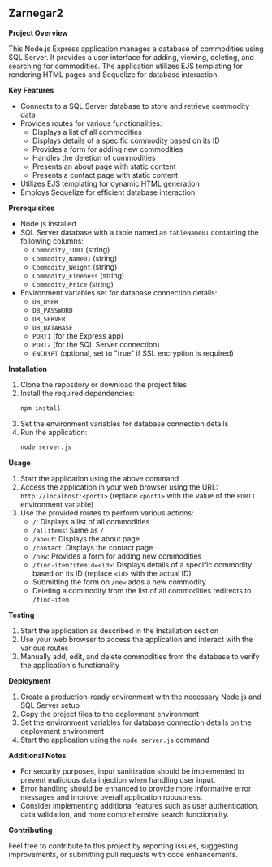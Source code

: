 ## Zarnegar2

**Project Overview**

This Node.js Express application manages a database of commodities using SQL Server. It provides a user interface for adding, viewing, deleting, and searching for commodities. The application utilizes EJS templating for rendering HTML pages and Sequelize for database interaction.

**Key Features**

* Connects to a SQL Server database to store and retrieve commodity data
* Provides routes for various functionalities:
    * Displays a list of all commodities
    * Displays details of a specific commodity based on its ID
    * Provides a form for adding new commodities
    * Handles the deletion of commodities
    * Presents an about page with static content
    * Presents a contact page with static content
* Utilizes EJS templating for dynamic HTML generation
* Employs Sequelize for efficient database interaction

**Prerequisites**

* Node.js installed
* SQL Server database with a table named as `tableName01` containing the following columns:
    * `Commodity_ID01` (string)
    * `Commodity_Name01` (string)
    * `Commodity_Weight` (string)
    * `Commodity_Fineness` (string)
    * `Commodity_Price` (string)
* Environment variables set for database connection details:
    * `DB_USER`
    * `DB_PASSWORD`
    * `DB_SERVER`
    * `DB_DATABASE`
    * `PORT1` (for the Express app)
    * `PORT2` (for the SQL Server connection)
    * `ENCRYPT` (optional, set to "true" if SSL encryption is required)

**Installation**

1. Clone the repository or download the project files
2. Install the required dependencies:
    ```bash
    npm install
    ```
3. Set the environment variables for database connection details
4. Run the application:
    ```bash
    node server.js
    ```

**Usage**

1. Start the application using the above command
2. Access the application in your web browser using the URL: `http://localhost:<port1>` (replace `<port1>` with the value of the `PORT1` environment variable)
3. Use the provided routes to perform various actions:
    * `/`: Displays a list of all commodities
    * `/allitems`: Same as `/`
    * `/about`: Displays the about page
    * `/contact`: Displays the contact page
    * `/new`: Provides a form for adding new commodities
    * `/find-item?itemId=<id>`: Displays details of a specific commodity based on its ID (replace `<id>` with the actual ID)
    * Submitting the form on `/new` adds a new commodity
    * Deleting a commodity from the list of all commodities redirects to `/find-item`

**Testing**

1. Start the application as described in the Installation section
2. Use your web browser to access the application and interact with the various routes
3. Manually add, edit, and delete commodities from the database to verify the application's functionality

**Deployment**

1. Create a production-ready environment with the necessary Node.js and SQL Server setup
2. Copy the project files to the deployment environment
3. Set the environment variables for database connection details on the deployment environment
4. Start the application using the `node server.js` command

**Additional Notes**

* For security purposes, input sanitization should be implemented to prevent malicious data injection when handling user input.
* Error handling should be enhanced to provide more informative error messages and improve overall application robustness.
* Consider implementing additional features such as user authentication, data validation, and more comprehensive search functionality.

**Contributing**

Feel free to contribute to this project by reporting issues, suggesting improvements, or submitting pull requests with code enhancements.
